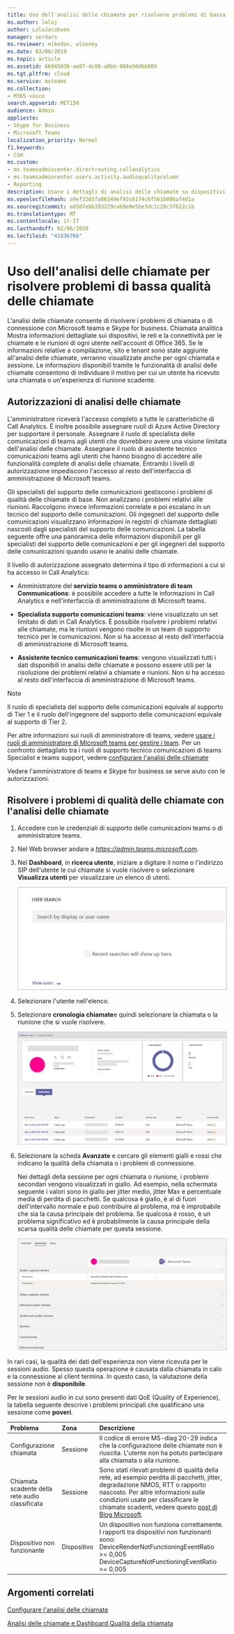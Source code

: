 ```yaml
---
title: Uso dell'analisi delle chiamate per risolvere problemi di bassa qualità delle chiamate
ms.author: lolaj
author: LolaJacobsen
manager: serdars
ms.reviewer: mikedav, wlooney
ms.date: 03/08/2019
ms.topic: article
ms.assetid: 66945036-ae87-4c08-a0bb-984e50d6b009
ms.tgt.pltfrm: cloud
ms.service: msteams
ms.collection:
- M365-voice
search.appverid: MET150
audience: Admin
appliesto:
- Skype for Business
- Microsoft Teams
localization_priority: Normal
f1.keywords:
- CSH
ms.custom:
- ms.teamsadmincenter.directrouting.callanalytics
- ms.teamsadmincenter.users.activity.audioqualitycolumn
- Reporting
description: Usare i dettagli di analisi delle chiamate su dispositivi, reti e connettività per risolvere i problemi degli utenti con le chiamate e le riunioni di Microsoft teams e Skype for business.
ms.openlocfilehash: a9ef3265fa86349ef92c6174c6f561b006af4d1a
ms.sourcegitcommit: ed3d7ebb193229cab9e0e5be3dc1c28c3f622c1b
ms.translationtype: MT
ms.contentlocale: it-IT
ms.lasthandoff: 02/06/2020
ms.locfileid: "41836766"
---
```

# <a name="use-call-analytics-to-troubleshoot-poor-call-quality"></a>Uso dell'analisi delle chiamate per risolvere problemi di bassa qualità delle chiamate

L'analisi delle chiamate consente di risolvere i problemi di chiamata o di connessione con Microsoft teams e Skype for business. Chiamata analitica Mostra informazioni dettagliate sui dispositivi, le reti e la connettività per le chiamate e le riunioni di ogni utente nell'account di Office 365. Se le informazioni relative a compilazione, sito e tenant sono state aggiunte all'analisi delle chiamate, verranno visualizzate anche per ogni chiamata e sessione. Le informazioni disponibili tramite le funzionalità di analisi delle chiamate consentono di individuare il motivo per cui un utente ha ricevuto una chiamata o un'esperienza di riunione scadente. 
  
## <a name="call-analytics-permissions"></a>Autorizzazioni di analisi delle chiamate

L'amministratore riceverà l'accesso completo a tutte le caratteristiche di Call Analytics. È inoltre possibile assegnare ruoli di Azure Active Directory per supportare il personale. Assegnare il ruolo di specialista delle comunicazioni di teams agli utenti che dovrebbero avere una visione limitata dell'analisi delle chiamate. Assegnare il ruolo di assistente tecnico comunicazioni teams agli utenti che hanno bisogno di accedere alle funzionalità complete di analisi delle chiamate. Entrambi i livelli di autorizzazione impediscono l'accesso al resto dell'interfaccia di amministrazione di Microsoft teams.

Gli specialisti del supporto delle comunicazioni gestiscono i problemi di qualità delle chiamate di base. Non analizzano i problemi relativi alle riunioni. Raccolgono invece informazioni correlate e poi escalano in un tecnico del supporto delle comunicazioni. Gli ingegneri del supporto delle comunicazioni visualizzano informazioni in registri di chiamate dettagliati nascosti dagli specialisti del supporto delle comunicazioni. La tabella seguente offre una panoramica delle informazioni disponibili per gli specialisti del supporto delle comunicazioni e per gli ingegneri del supporto delle comunicazioni quando usano le analisi delle chiamate.

Il livello di autorizzazione assegnato determina il tipo di informazioni a cui si ha accesso in Call Analytics:
  
- Amministratore del **servizio teams o amministratore di team Communications**: è possibile accedere a tutte le informazioni in Call Analytics e nell'interfaccia di amministrazione di Microsoft teams.
    
- **Specialista supporto comunicazioni teams**: viene visualizzato un set limitato di dati in Call Analytics. È possibile risolvere i problemi relativi alle chiamate, ma le riunioni vengono risolte in un team di supporto tecnico per le comunicazioni. Non si ha accesso al resto dell'interfaccia di amministrazione di Microsoft teams.
    
- **Assistente tecnico comunicazioni teams**: vengono visualizzati tutti i dati disponibili in analisi delle chiamate e possono essere utili per la risoluzione dei problemi relativi a chiamate e riunioni. Non si ha accesso al resto dell'interfaccia di amministrazione di Microsoft teams.
    
> [!NOTE]
> Il ruolo di specialista del supporto delle comunicazioni equivale al supporto di Tier 1 e il ruolo dell'ingegnere del supporto delle comunicazioni equivale al supporto di Tier 2.

Per altre informazioni sui ruoli di amministratore di teams, vedere [usare i ruoli di amministratore di Microsoft teams per gestire i team](using-admin-roles.md). Per un confronto dettagliato tra i ruoli di supporto tecnico comunicazioni di teams Specialist e teams support, vedere [configurare l'analisi delle chiamate](set-up-call-analytics.md#set-call-analytics-permissions) 
  
Vedere l'amministratore di teams e Skype for business se serve aiuto con le autorizzazioni.
  
## <a name="troubleshoot-call-quality-problems-using-call-analytics"></a>Risolvere i problemi di qualità delle chiamate con l'analisi delle chiamate

1. Accedere con le credenziali di supporto delle comunicazioni teams o di amministratore teams.

2. Nel Web browser andare a *https://admin.teams.microsoft.com*.
    
3. Nel **Dashboard**, in **ricerca utente**, iniziare a digitare il nome o l'indirizzo SIP dell'utente le cui chiamate si vuole risolvere o selezionare **Visualizza utenti** per visualizzare un elenco di utenti.
    
    ![Schermata della casella di ricerca dell'utente di analisi delle chiamate](media/use-call-analytics-to-troubleshoot-image-1.png)
  
4. Selezionare l'utente nell'elenco.

5. Selezionare **cronologia chiamate**e quindi selezionare la chiamata o la riunione che si vuole risolvere.
    
    ![Screenshot della pagina della cronologia delle chiamate per un utente.](media/use-call-analytics-to-troubleshoot-image-2.png)
  
6. Selezionare la scheda **Avanzate** e cercare gli elementi gialli e rossi che indicano la qualità della chiamata o i problemi di connessione.
    
    Nei dettagli della sessione per ogni chiamata o riunione, i problemi secondari vengono visualizzati in giallo. Ad esempio, nella schermata seguente i valori sono in giallo per jitter medio, jitter Max e percentuale media di perdita di pacchetti. Se qualcosa è giallo, è al di fuori dell'intervallo normale e può contribuire al problema, ma è improbabile che sia la causa principale del problema. Se qualcosa è rosso, è un problema significativo ed è probabilmente la causa principale della scarsa qualità delle chiamate per questa sessione. 
    
    ![Screenshot della scheda Avanzate della cronologia chiamate di un utente ](media/use-call-analytics-to-troubleshoot-image-3.png)
  
In rari casi, la qualità dei dati dell'esperienza non viene ricevuta per le sessioni audio. Spesso questa operazione è causata dalla chiamata in calo e la connessione al client termina. In questo caso, la valutazione della sessione non è **disponibile**.
  
Per le sessioni audio in cui sono presenti dati QoE (Quality of Experience), la tabella seguente descrive i problemi principali che qualificano una sessione come **poveri**.
  
|**Problema**|**Zona**|**Descrizione**|
|:-----|:-----|:-----|
|Configurazione chiamata  <br/> |Sessione  <br/> |Il codice di errore MS-diag 20-29 indica che la configurazione delle chiamate non è riuscita. L'utente non ha potuto partecipare alla chiamata o alla riunione.  <br/> |
|Chiamata scadente della rete audio classificata  <br/> |Sessione  <br/> |Sono stati rilevati problemi di qualità della rete, ad esempio perdita di pacchetti, jitter, degradazione NMOS, RTT o rapporto nascosto. Per altre informazioni sulle condizioni usate per classificare le chiamate scadenti, vedere questo [post di Blog Microsoft](https://go.microsoft.com/fwlink/p/?linkid=852133).  <br/> |
|Dispositivo non funzionante  <br/> |Dispositivo  <br/> | Un dispositivo non funziona correttamente. I rapporti tra dispositivi non funzionanti sono: <br/>  DeviceRenderNotFunctioningEventRatio >= 0,005 <br/>  DeviceCaptureNotFunctioningEventRatio >= 0,005 <br/> |
   
## <a name="related-topics"></a>Argomenti correlati
[Configurare l'analisi delle chiamate](set-up-call-analytics.md)

[Analisi delle chiamate e Dashboard Qualità della chiamata](difference-between-call-analytics-and-call-quality-dashboard.md)

  
 
